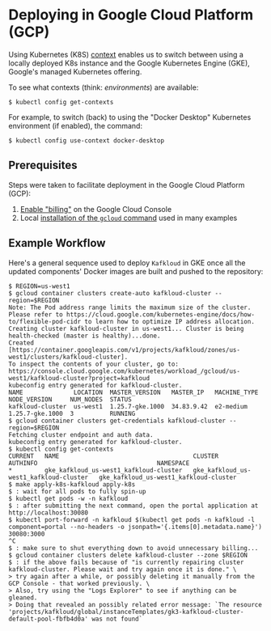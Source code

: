 # Deploying in Google Cloud Platform (GCP)

Using Kubernetes (K8S)
[context](https://kubernetes.io/docs/tasks/access-application-cluster/configure-access-multiple-clusters/)
enables us to switch between using a locally deployed K8s instance and the
Google Kubernetes Engine (GKE), Google's managed Kubernetes offering.

To see what contexts (think: _environments_) are available:

```shell
$ kubectl config get-contexts
```

For example, to switch (back) to using the "Docker Desktop" Kubernetes
environment (if enabled), the command:

```shell
$ kubectl config use-context docker-desktop
```

## Prerequisites

Steps were taken to facilitate deployment in the Google Cloud Platform (GCP):

1. [Enable "billing"](https://cloud.google.com/billing/docs/how-to/create-billing-account)
   on the Google Cloud Console
2. Local [installation of the `gcloud` command](https://www.educative.io/answers/how-to-install-google-cloud-cli-on-macos)
   used in many examples

## Example Workflow

Here's a general sequence used to deploy `Kafkloud` in GKE once all the updated
components' Docker images are built and pushed to the repository:

```shell
$ REGION=us-west1
$ gcloud container clusters create-auto kafkloud-cluster --region=$REGION
Note: The Pod address range limits the maximum size of the cluster. Please refer to https://cloud.google.com/kubernetes-engine/docs/how-to/flexible-pod-cidr to learn how to optimize IP address allocation.
Creating cluster kafkloud-cluster in us-west1... Cluster is being health-checked (master is healthy)...done.                                                                                                                    
Created [https://container.googleapis.com/v1/projects/kafkloud/zones/us-west1/clusters/kafkloud-cluster].
To inspect the contents of your cluster, go to: https://console.cloud.google.com/kubernetes/workload_/gcloud/us-west1/kafkloud-cluster?project=kafkloud
kubeconfig entry generated for kafkloud-cluster.
NAME              LOCATION  MASTER_VERSION   MASTER_IP   MACHINE_TYPE  NODE_VERSION     NUM_NODES  STATUS
kafkloud-cluster  us-west1  1.25.7-gke.1000  34.83.9.42  e2-medium     1.25.7-gke.1000  3          RUNNING
$ gcloud container clusters get-credentials kafkloud-cluster --region=$REGION
Fetching cluster endpoint and auth data.
kubeconfig entry generated for kafkloud-cluster.
$ kubectl config get-contexts
CURRENT   NAME                                     CLUSTER                                  AUTHINFO                                 NAMESPACE
*         gke_kafkloud_us-west1_kafkloud-cluster   gke_kafkloud_us-west1_kafkloud-cluster   gke_kafkloud_us-west1_kafkloud-cluster
$ make apply-k8s-kafkloud apply-k8s
$ : wait for all pods to fully spin-up
$ kubectl get pods -w -n kafkloud
$ : after submitting the next command, open the portal application at http://localhost:30080 
$ kubectl port-forward -n kafkloud $(kubectl get pods -n kafkloud -l component=portal --no-headers -o jsonpath='{.items[0].metadata.name}') 30080:3000
^C
$ : make sure to shut everything down to avoid unnecessary billing...
$ gcloud container clusters delete kafkloud-cluster --zone $REGION
$ : if the above fails because of "is currently repairing cluster kafkloud-cluster. Please wait and try again once it is done." \
> try again after a while, or possibly deleting it manually from the GCP Console - that worked previously. \
> Also, try using the "Logs Explorer" to see if anything can be gleaned.
> Doing that revealed an possibly related error message: `The resource 'projects/kafkloud/global/instanceTemplates/gk3-kafkloud-cluster-default-pool-fbfb4d0a' was not found`
```